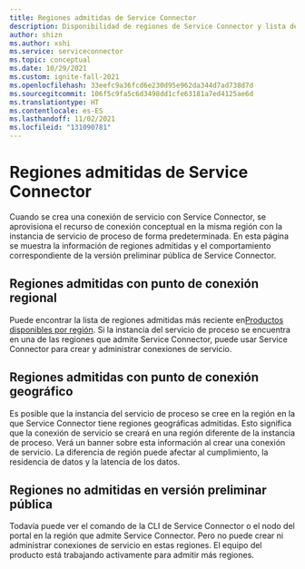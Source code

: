 ```yaml
---
title: Regiones admitidas de Service Connector
description: Disponibilidad de regiones de Service Connector y lista de regiones admitidas
author: shizn
ms.author: xshi
ms.service: serviceconnector
ms.topic: conceptual
ms.date: 10/29/2021
ms.custom: ignite-fall-2021
ms.openlocfilehash: 33eefc9a36fcd6e230d95e962da344d7ad738d7d
ms.sourcegitcommit: 106f5c9fa5c6d3498dd1cfe63181a7ed4125ae6d
ms.translationtype: HT
ms.contentlocale: es-ES
ms.lasthandoff: 11/02/2021
ms.locfileid: "131090781"
---
```

# <a name="service-connector-region-support"></a>Regiones admitidas de Service Connector

Cuando se crea una conexión de servicio con Service Connector, se aprovisiona el recurso de conexión conceptual en la misma región con la instancia de servicio de proceso de forma predeterminada. En esta página se muestra la información de regiones admitidas y el comportamiento correspondiente de la versión preliminar pública de Service Connector.

## <a name="supported-regions-with-regional-endpoint"></a>Regiones admitidas con punto de conexión regional

Puede encontrar la lista de regiones admitidas más reciente en[Productos disponibles por región](https://azure.microsoft.com/global-infrastructure/services/?products=service-connector). Si la instancia del servicio de proceso se encuentra en una de las regiones que admite Service Connector, puede usar Service Connector para crear y administrar conexiones de servicio.

## <a name="supported-regions-with-geographical-endpoint"></a>Regiones admitidas con punto de conexión geográfico

Es posible que la instancia del servicio de proceso se cree en la región en la que Service Connector tiene regiones geográficas admitidas. Esto significa que la conexión de servicio se creará en una región diferente de la instancia de proceso. Verá un banner sobre esta información al crear una conexión de servicio. La diferencia de región puede afectar al cumplimiento, la residencia de datos y la latencia de los datos.

## <a name="not-supported-regions-in-public-preview"></a>Regiones no admitidas en versión preliminar pública

Todavía puede ver el comando de la CLI de Service Connector o el nodo del portal en la región que admite Service Connector. Pero no puede crear ni administrar conexiones de servicio en estas regiones. El equipo del producto está trabajando activamente para admitir más regiones.
